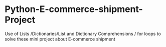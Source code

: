 # Python-E-commerce-shipment-Project
Use of Lists /Dictionaries/List and Dictionary Comprehensions / for loops to solve these mini project about E-commerce shipment
